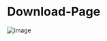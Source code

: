 # Download-Page
![image](https://github.com/Asadullah-nadeem/Download-Page/assets/88024587/f2a5bcf2-b825-46eb-9131-56179ac3d697)

